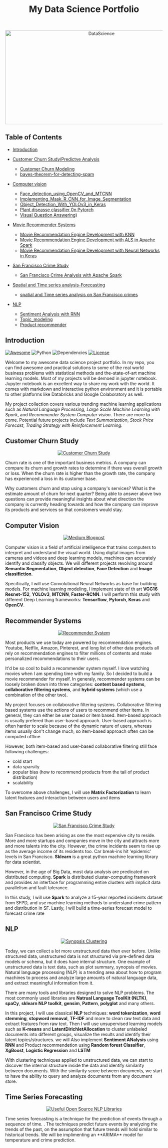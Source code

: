 <h1 align="center"> My Data Science Portfolio </h1> <br>
<p align="center">
  <a href="https://github.com/singhbhupender1/DataSciencePortfolio">
    <img alt="DataScience" title="DataScience" src="https://www.dataquest.io/wp-content/uploads/2019/05/what-is-data-science-1040x520.jpg" width="600" height="300">
  </a>
</p>

<!-- START doctoc generated TOC please keep comment here to allow auto update -->
<!-- DON'T EDIT THIS SECTION, INSTEAD RE-RUN doctoc TO UPDATE -->

## Table of Contents
- [Introduction](#introduction)

- [Customer Churn Study/Predictve Analysis](https://github.com/singhbhupender1/DataSciencePortfolio/tree/master/Chrun%20Prediction%20Predictive%20Analysis)
  - [Customer Churn Modeling](https://github.com/singhbhupender1/DataSciencePortfolio/blob/master/Chrun%20Prediction%20Predictive%20Analysis/Customer_Churn_Prediction.ipynb)
  - [bayes-theorem-for-detecting-spam](https://github.com/singhbhupender1/DataSciencePortfolio/blob/master/Chrun%20Prediction%20Predictive%20Analysis/bayes-theorem-for-detecting-spam.ipynb)

- [Computer vision](https://github.com/singhbhupender1/DataSciencePortfolio/tree/master/Computer%20Vision)
  - [Face_detection_using_OpenCV_and_MTCNN](https://github.com/singhbhupender1/DataSciencePortfolio/blob/master/Computer%20Vision/Face_detection_using_OpenCV_and_MTCNN.ipynb)
  - [Implementing_Mask_R_CNN_for_Image_Segmentation](https://github.com/singhbhupender1/DataSciencePortfolio/blob/master/Computer%20Vision/Implementing_Mask_R_CNN_for_Image_Segmentation.ipynb)
  - [Object_Detection_With_YOLOv3_in_Keras](https://github.com/singhbhupender1/DataSciencePortfolio/blob/master/Computer%20Vision/Object_Detection_With_YOLOv3_in_Keras.ipynb)
  - [Plant diseasse classifier 0n Pytorch](https://github.com/singhbhupender1/plant-disease-detection-Resent-152-model/blob/master/work%20notebook.ipynb)
  - [Visual Question Answering](https://github.com/singhbhupender1/DataSciencePortfolio/blob/master/Computer%20Vision/Object_Detection_With_YOLOv3_in_Keras.ipynb))

- [Movie Recommender Systems](#movie-recommender-systems)
  - [Movie Recommendation Engine Development with KNN](https://github.com/singhbhupender1/DataSciencePortfolio/tree/master/Movie-Recommenders/#movie-recommendation-engine-development-with-knn)
  - [Movie Recommendation Engine Development with ALS in Apache Spark](https://github.com/singhbhupender1/DataSciencePortfolio/tree/master/Movie-Recommenders/#movie-recommendation-engine-development-with-als-in-apache-spark)
  - [Movie Recommendation Engine Development with Neural Networks in Keras](https://github.com/singhbhupender1/DataSciencePortfolio/tree/master/Movie-Recommenders/#movie-recommendation-engine-development-with-neural-networks-in-keras)

- [San Francisco Crime Study](https://github.com/singhbhupender1/DataSciencePortfolio)
  - [San Francisco Crime Analysis with Apache Spark](https://github.com/singhbhupender1/DataSciencePortfolio/blob/master/SF_crime_analysis_using_Spark.ipynb)
  
- [Spatial and Time series analysis-Forecasting](https://github.com/singhbhupender1/DataSciencePortfolio/tree/master/Spatial%20and%20Time%20series%20analysis-Forecasting)
  - [spatial and Time series analysis on San Francisco crimes](https://github.com/singhbhupender1/DataSciencePortfolio/blob/master/Spatial%20and%20Time%20series%20analysis-Forecasting/Spatial_and_Time_Series_Analysis_SF_Crimes.ipynb)


- [NLP](https://github.com/singhbhupender1/DataSciencePortfolio/tree/master/NLP)
  - [Sentiment Analysis with RNN](https://github.com/singhbhupender1/DataSciencePortfolio/blob/master/NLP/Sentiment_Analysis_with_RNN.ipynb)
  - [Topic_modeling](https://github.com/singhbhupender1/DataSciencePortfolio/blob/master/NLP/clustering_Topic_modelin.ipynb)
  - [Product recommender](https://github.com/singhbhupender1/DataSciencePortfolio/blob/master/NLP/Product%20recommender%20logistic%20regression%20LSTM.ipynb)
  

<!-- END doctoc generated TOC please keep comment here to allow auto update -->

## Introduction
[![Awesome](https://cdn.rawgit.com/sindresorhus/awesome/d7305f38d29fed78fa85652e3a63e154dd8e8829/media/badge.svg)](https://github.com/KevinLiao159/MyDataSciencePortfolio)
![Python](https://img.shields.io/badge/python-v3.6+-blue.svg)
![Dependencies](https://img.shields.io/badge/dependencies-up%20to%20date-brightgreen.svg)
[![License](https://img.shields.io/badge/license-MIT-blue.svg)](https://opensource.org/licenses/MIT)

Welcome to my awesome data science project portfolio. In my repo, you can find awesome and practical solutions to some of the real world business problems with statistical methods and the-state-of-art machine learning models. Most of my projects will be demoed in jupyter notebook. Jupyter notebook is an excellent way to share my work with the world. It comes with markdown and interactive python environment and it is portable to other platforms like Databricks and Google Colaboratory as well.

My project collection covers various trending machine learning applications such as *Natural Language Processing*, *Large Scale Machine Learning with Spark*, and *Recommender System* *Computer vision*. There are more to come. Potential future projects include *Text Summarization*, *Stock Price Forecast*, *Trading Strategy with Reinforcement Learning*.

## Customer Churn Study
<p align="center">
  <a href="https://github.com/singhbhupender1/DataSciencePortfolio/tree/master/Chrun%20Prediction%20Predictive%20Analysis">
    <img alt="Customer Churn Study" title="Customer Churn Study" src="https://glideconsultingllc.com/wp-content/uploads/2017/02/customer-journey.png">
  </a>
</p>

Churn rate is one of the important business metrics. A company can compare its churn and growth rates to determine if there was overall growth or loss. When the churn rate is higher than the growth rate, the company has experienced a loss in its customer base.

Why customers churn and stop using a company's services? What is the estimate amount of churn for next quarter? Being able to answer above two questions can provide meaningful insights about what direction the company is currently heading towards and how the company can improve its products and services so that constomers would stay. 

## Computer Vision
<p align="center">
  <a href="https://github.com/singhbhupender1/DataSciencePortfolio/tree/master/Computer%20Vision">
    <img alt="Medium Blogpost" title="Medium Blogpost" src="https://miro.medium.com/max/1600/1*8gmgaAkFdI-9OHY5cA93xQ.png">
  </a>
</p>

Computer vision is a field of artificial intelligence that trains computers to interpret and understand the visual world. Using digital images from cameras and videos and deep learning models, machines can accurately identify and classify objects. 
We will different projects revolving around **Semantic Segmentation**, **Object detection**, **Face Detection** and **Image classifiction**.

Specifically, I will use Convolutional Neural Networks as base for building models. For machine learning modeling, I implement state of th art **VGG16** **Resnet-152**, **YOLOv3**, **MTCNN**, **Faster-RCNN**. I will perform this study with different Deep Learning frameworks:
**Tensorflow**, **Pytorch**, **Keras** and **OpenCV**.


## Recommender Systems
<p align="center">
  <a href="https://github.com/singhbhupender1/DataSciencePortfolio/tree/master/Movie-Recommenders">
    <img alt="Recommender System" title="Recommender System" src="https://static1.squarespace.com/static/55ff6aece4b0ad2d251b3fee/t/59c42ffd8a02c798d1cc832d/1506029566112/netflix.jpg?format=750w">
  </a>
</p>

Most products we use today are powered by recommendation engines. Youtube, Netflix, Amazon, Pinterest, and long list of other data products all rely on recommendation engines to filter millions of contents and make personalized recommendations to their users.

It'd be so cool to build a recommender system myself. I love watching movies when I am spending time with my family. So I decided to build a movie recommender for myself. In generaly, recommender systems can be loosely broken down into three categories: **content based systems**, **collaborative filtering systems**, and **hybrid systems** (which use a combination of the other two).

My project focuses on collaborative filtering systems. Collaborative filtering based systems use the actions of users to recommend other items. In general, they can either be user based or item based. Item-based approach is usually prefered than user-based approach. User-based approach is often harder to scale because of the dynamic nature of users, whereas items usually don't change much, so item-based approach often can be computed offline.

However, both item-based and user-based collaborative filtering still face following challenges:
* cold start
* data sparsity
* popular bias (how to recommend products from the tail of product distribution)
* scalability

To overcome above challenges, I will use **Matrix Factorization** to learn latent features and interaction between users and items 


## San Francisco Crime Study
<p align="center">
  <a href="https://github.com/singhbhupender1/DataSciencePortfolio">
    <img alt="San Francisco Crime Study" title="San Francisco Crime Study" src="https://spark.apache.org/images/spark-stack.png">
  </a>
</p>

San Francisco has been arising as one the most expensive city to reside. More and more startups and companies move in the city and attracts more and more talents into the city. However, the crime incidents seem to rise up as the average income of its residents too. Car break-ins hit 'epidemic' levels in San Francisco. 
**Sklearn** is a great python machine learning library for data scientist.

However, in the age of Big Data, most data analysis are predicated on distributed computing. **Spark** is distributed cluster-computing framework and provides an interface for programming entire clusters with implicit data parallelism and fault tolerance.

In this study, I will use **Spark** to analyze a 15-year reported incidents dataset from SFPD, and use machine learning methods to understand crime pattern and distribution in SF. Lastly, I will build a time-series forecast model to forecast crime rate


## NLP
<p align="center">
  <a href="https://github.com/singhbhupender1/DataSciencePortfolio/tree/master/NLP">
    <img alt="Synopsis Clustering" title="Synopsis Clustering" src="https://juliasilge.com/blog/2018/2018-01-25-sherlock-holmes-stm_files/figure-html/unnamed-chunk-6-1.png">
  </a>
</p>

Today, we can collect a lot more unstructured data then ever before. Unlike structured data, unstructured data is not structured via pre-defined data models or schema, but it does have internal structure. One example of unstructured data is text data, such as plot summary, synopsis of movies.  
Natural language processing (NLP) is a trending area about how to program machines to process and analyze large amounts of natural language data, and extract meaningful information from it. 

There are many tools and libraries designed to solve NLP problems. The most commonly used libraries are **Natrual Language ToolKit (NLTK)**, **spaCy**, **sklearn NLP toolkit**, **gensim**, **Pattern**, **polyglot** and many others.

In this project, I will use classical **NLP** techniques: **word tokenization**, **word stemming**, **stopword removal**, **TF-IDF** and more to clean raw text data and extract features from raw text. Then I will use unsupervised learning models such as **K-means** and **LatentDirichletAllocation** to cluster unlabeled documents into different groups, visualize the results and identify their latent topics/structures. 
we will Also implement **Sentiment ANalysis** using **RNN** and Product recommendetion using **Random forest Classifier**, **XgBoost**, **Logistic Regression** and **LSTM**

With clustering techniques applied to unstructured data, we can start to discover the internal structure inside the data and identify similarity between documents. With the similarity score between documents, we start to have the ability to query and analyze documents from any document store.


## Time Series Forecasting
<p align="center">
  <a href="https://github.com/singhbhupender1/DataSciencePortfolio/tree/master/NLP">
    <img alt="Useful Open Source NLP Libraries" title="Useful Open Source NLP Libraries" src="https://melmagazine.com/wp-content/uploads/2019/07/Stonks_Meme-1280x533.jpg">
  </a>
</p>
Time series forecasting is a technique for the prediction of events through a sequence of time. . The techniques predict future events by analyzing the trends of the past, on the assumption that future trends will hold similar to historical trends. We will be implimenting an **ARIMA** model for temperature and crime prediction. 
 


